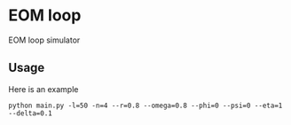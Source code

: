 # EOM loop

EOM loop simulator

## Usage

Here is an example

```
python main.py -l=50 -n=4 --r=0.8 --omega=0.8 --phi=0 --psi=0 --eta=1 --delta=0.1
```

